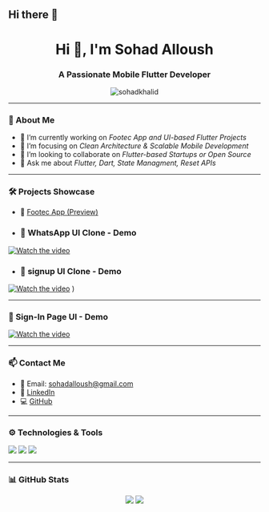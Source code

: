 ## Hi there 👋
<h1 align="center">Hi 👋, I'm Sohad Alloush</h1>
<h3 align="center">A Passionate Mobile Flutter Developer</h3>

<p align="center">
  <img src="https://komarev.com/ghpvc/?username=sohadkhalid&label=Profile%20views&color=0e75b6&style=flat" alt="sohadkhalid" />
</p>

---

### 🚀 About Me

- 🔭 I’m currently working on *Footec App and UI-based Flutter Projects*
- 🌱 I’m focusing on *Clean Architecture & Scalable Mobile Development*
- 👯 I’m looking to collaborate on *Flutter-based Startups or Open Source*
- 💬 Ask me about *Flutter, Dart, State Managment, Reset APIs*

---

### 🛠 Projects Showcase

- 🔗 [Footec App (Preview)](https://github.com/Ena1ismail/Foodtek-app/blob/main/lib/view/screens/registration_screens/success_reset_password_screen.dart)

  
- ### 📱 WhatsApp UI Clone - Demo
[![Watch the video](https://img.youtube.com/vi/sHnL6YQRxds/hqdefault.jpg)](https://youtu.be/sHnL6YQRxds)

- ### 📱 signup UI Clone - Demo
[![Watch the video](https://img.youtube.com/vi/xc2w3zL_xeY/hqdefault.jpg)](https://youtu.be/xc2w3zL_xeY)
)



---

### 🔐 Sign-In Page UI - Demo
[![Watch the video](https://img.youtube.com/vi/rydkTAdTFhM/hqdefault.jpg)](https://youtu.be/rydkTAdTFhM)

---

### 📫 Contact Me

- 📧 Email: sohadalloush@gmail.com  
- 💼 [LinkedIn](https://www.linkedin.com/in/sohad-alloush-369904270)  
- 💻 [GitHub](https://github.com/sohadkhalid)

---

### ⚙ Technologies & Tools

<p>
  <img src="https://img.shields.io/badge/Dart-0175C2?style=for-the-badge&logo=dart&logoColor=white"/>
  <img src="https://img.shields.io/badge/Flutter-02569B?style=for-the-badge&logo=flutter&logoColor=white"/>
 <img src="https://img.shields.io/badge/Clean Architecture-6C757D?style=for-the-badge"/>
</p>

---

### 📊 GitHub Stats

<p align="center">
  <img src="https://github-readme-stats.vercel.app/api?username=sohadkhalid&show_icons=true&theme=tokyonight" />
  <img src="https://github-readme-streak-stats.herokuapp.com/?user=sohadkhalid&theme=tokyonight" />
</p>
